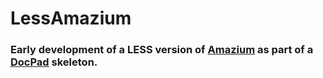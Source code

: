LessAmazium
===========
### Early development of a LESS version of [Amazium](https://github.com/MikeBallan/Amazium) as part of a [DocPad](http://docpad.org/) skeleton.
